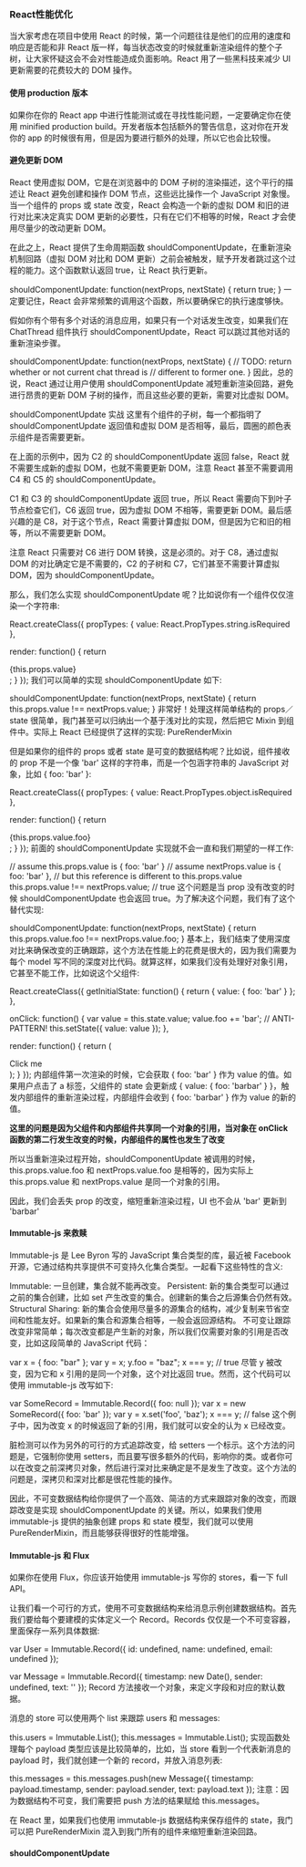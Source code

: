 ### React性能优化

当大家考虑在项目中使用 React 的时候，第一个问题往往是他们的应用的速度和响应是否能和非 React 版一样，每当状态改变的时候就重新渲染组件的整个子树，让大家怀疑这会不会对性能造成负面影响。React 用了一些黑科技来减少 UI 更新需要的花费较大的 DOM 操作。

#### 使用 production 版本
如果你在你的 React app 中进行性能测试或在寻找性能问题，一定要确定你在使用 minified production build。开发者版本包括额外的警告信息，这对你在开发你的 app 的时候很有用，但是因为要进行额外的处理，所以它也会比较慢。

#### 避免更新 DOM
React 使用虚拟 DOM，它是在浏览器中的 DOM 子树的渲染描述，这个平行的描述让 React 避免创建和操作 DOM 节点，这些远比操作一个 JavaScript 对象慢。当一个组件的 props 或 state 改变，React 会构造一个新的虚拟 DOM 和旧的进行对比来决定真实 DOM 更新的必要性，只有在它们不相等的时候，React 才会使用尽量少的改动更新 DOM。

在此之上，React 提供了生命周期函数 shouldComponentUpdate，在重新渲染机制回路（虚拟 DOM 对比和 DOM 更新）之前会被触发，赋予开发者跳过这个过程的能力。这个函数默认返回 true，让 React 执行更新。

shouldComponentUpdate: function(nextProps, nextState) {
  return true;
}
一定要记住，React 会非常频繁的调用这个函数，所以要确保它的执行速度够快。

假如你有个带有多个对话的消息应用，如果只有一个对话发生改变，如果我们在 ChatThread 组件执行 shouldComponentUpdate，React 可以跳过其他对话的重新渲染步骤。

shouldComponentUpdate: function(nextProps, nextState) {
  // TODO: return whether or not current chat thread is
  // different to former one.
}
因此，总的说，React 通过让用户使用 shouldComponentUpdate 减短重新渲染回路，避免进行昂贵的更新 DOM 子树的操作，而且这些必要的更新，需要对比虚拟 DOM。

shouldComponentUpdate 实战
这里有个组件的子树，每一个都指明了 shouldComponentUpdate 返回值和虚拟 DOM 是否相等，最后，圆圈的颜色表示组件是否需要更新。



在上面的示例中，因为 C2 的 shouldComponentUpdate 返回 false，React 就不需要生成新的虚拟 DOM，也就不需要更新 DOM，注意 React 甚至不需要调用 C4 和 C5 的 shouldComponentUpdate。

C1 和 C3 的 shouldComponentUpdate 返回 true，所以 React 需要向下到叶子节点检查它们，C6 返回 true，因为虚拟 DOM 不相等，需要更新 DOM。最后感兴趣的是 C8，对于这个节点，React 需要计算虚拟 DOM，但是因为它和旧的相等，所以不需要更新 DOM。

注意 React 只需要对 C6 进行 DOM 转换，这是必须的。对于 C8，通过虚拟 DOM 的对比确定它是不需要的，C2 的子树和 C7，它们甚至不需要计算虚拟 DOM，因为 shouldComponentUpdate。

那么，我们怎么实现 shouldComponentUpdate 呢？比如说你有一个组件仅仅渲染一个字符串:

React.createClass({
  propTypes: {
    value: React.PropTypes.string.isRequired
  },

  render: function() {
    return <div>{this.props.value}</div>;
  }
});
我们可以简单的实现 shouldComponentUpdate 如下:

shouldComponentUpdate: function(nextProps, nextState) {
  return this.props.value !== nextProps.value;
}
非常好！处理这样简单结构的 props／state 很简单，我门甚至可以归纳出一个基于浅对比的实现，然后把它 Mixin 到组件中。实际上 React 已经提供了这样的实现: PureRenderMixin

但是如果你的组件的 props 或者 state 是可变的数据结构呢？比如说，组件接收的 prop 不是一个像 'bar' 这样的字符串，而是一个包涵字符串的 JavaScript 对象，比如 { foo: 'bar' }:

React.createClass({
  propTypes: {
    value: React.PropTypes.object.isRequired
  },

  render: function() {
    return <div>{this.props.value.foo}</div>;
  }
});
前面的 shouldComponentUpdate 实现就不会一直和我们期望的一样工作:

// assume this.props.value is { foo: 'bar' }
// assume nextProps.value is { foo: 'bar' },
// but this reference is different to this.props.value
this.props.value !== nextProps.value; // true
这个问题是当 prop 没有改变的时候 shouldComponentUpdate 也会返回 true。为了解决这个问题，我们有了这个替代实现:

shouldComponentUpdate: function(nextProps, nextState) {
  return this.props.value.foo !== nextProps.value.foo;
}
基本上，我们结束了使用深度对比来确保改变的正确跟踪，这个方法在性能上的花费是很大的，因为我们需要为每个 model 写不同的深度对比代码。就算这样，如果我们没有处理好对象引用，它甚至不能工作，比如说这个父组件:

React.createClass({
  getInitialState: function() {
    return { value: { foo: 'bar' } };
  },

  onClick: function() {
    var value = this.state.value;
    value.foo += 'bar'; // ANTI-PATTERN!
    this.setState({ value: value });
  },

  render: function() {
    return (
      <div>
        <InnerComponent value={this.state.value} />
        <a onClick={this.onClick}>Click me</a>
      </div>
    );
  }
});
内部组件第一次渲染的时候，它会获取 { foo: 'bar' } 作为 value 的值。如果用户点击了 a 标签，父组件的 state 会更新成 { value: { foo: 'barbar' } }，触发内部组件的重新渲染过程，内部组件会收到 { foo: 'barbar' } 作为 value 的新的值。

**这里的问题是因为父组件和内部组件共享同一个对象的引用，当对象在 onClick 函数的第二行发生改变的时候，内部组件的属性也发生了改变**

所以当重新渲染过程开始，shouldComponentUpdate 被调用的时候，this.props.value.foo 和 nextProps.value.foo 是相等的，因为实际上 this.props.value 和 nextProps.value 是同一个对象的引用。

因此，我们会丢失 prop 的改变，缩短重新渲染过程，UI 也不会从 'bar' 更新到 'barbar'

#### Immutable-js 来救赎
Immutable-js 是 Lee Byron 写的 JavaScript 集合类型的库，最近被 Facebook 开源，它通过结构共享提供不可变持久化集合类型。一起看下这些特性的含义:

Immutable: 一旦创建，集合就不能再改变。
Persistent: 新的集合类型可以通过之前的集合创建，比如 set 产生改变的集合。创建新的集合之后源集合仍然有效。
Structural Sharing: 新的集合会使用尽量多的源集合的结构，减少复制来节省空间和性能友好。如果新的集合和源集合相等，一般会返回源结构。
不可变让跟踪改变非常简单；每次改变都是产生新的对象，所以我们仅需要对象的引用是否改变，比如这段简单的 JavaScript 代码：

var x = { foo: "bar" };
var y = x;
y.foo = "baz";
x === y; // true
尽管 y 被改变，因为它和 x 引用的是同一个对象，这个对比返回 true。然而，这个代码可以使用 immutable-js 改写如下:

var SomeRecord = Immutable.Record({ foo: null });
var x = new SomeRecord({ foo: 'bar'  });
var y = x.set('foo', 'baz');
x === y; // false
这个例子中，因为改变 x 的时候返回了新的引用，我们就可以安全的认为 x 已经改变。

脏检测可以作为另外的可行的方式追踪改变，给 setters 一个标示。这个方法的问题是，它强制你使用 setters，而且要写很多额外的代码，影响你的类。或者你可以在改变之前深拷贝对象，然后进行深对比来确定是不是发生了改变。这个方法的问题是，深拷贝和深对比都是很花性能的操作。

因此，不可变数据结构给你提供了一个高效、简洁的方式来跟踪对象的改变，而跟踪改变是实现 shouldComponentUpdate 的关键。所以，如果我们使用 immutable-js 提供的抽象创建 props 和 state 模型，我们就可以使用 PureRenderMixin，而且能够获得很好的性能增强。

#### Immutable-js 和 Flux
如果你在使用 Flux，你应该开始使用 immutable-js 写你的 stores，看一下 full API。

让我们看一个可行的方式，使用不可变数据结构来给消息示例创建数据结构。首先我们要给每个要建模的实体定义一个 Record。Records 仅仅是一个不可变容器，里面保存一系列具体数据:

var User = Immutable.Record({
  id: undefined,
  name: undefined,
  email: undefined
});

var Message = Immutable.Record({
  timestamp: new Date(),
  sender: undefined,
  text: ''
});
Record 方法接收一个对象，来定义字段和对应的默认数据。

消息的 store 可以使用两个 list 来跟踪 users 和 messages:

this.users = Immutable.List();
this.messages = Immutable.List();
实现函数处理每个 payload 类型应该是比较简单的，比如，当 store 看到一个代表新消息的 payload 时，我们就创建一个新的 record，并放入消息列表:

this.messages = this.messages.push(new Message({
  timestamp: payload.timestamp,
  sender: payload.sender,
  text: payload.text
});
注意：因为数据结构不可变，我们需要把 push 方法的结果赋给 this.messages。

在 React 里，如果我们也使用 immutable-js 数据结构来保存组件的 state，我门可以把 PureRenderMixin 混入到我门所有的组件来缩短重新渲染回路。

#### shouldComponentUpdate

[react-performance-optimization]:https://segmentfault.com/a/1190000006254212